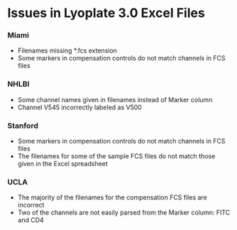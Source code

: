 # Issues in Lyoplate 3.0 Excel Files

### Miami
* Filenames missing *.fcs extension
* Some markers in compensation controls do not match channels in FCS files

### NHLBI
* Some channel names given in filenames instead of Marker column
* Channel V545 incorrectly labeled as V500

### Stanford
* Some markers in compensation controls do not match channels in FCS files
* The filenames for some of the sample FCS files do not match those given in the Excel spreadsheet

### UCLA
* The majority of the filenames for the compensation FCS files are incorrect
* Two of the channels are not easily parsed from the Marker column: FITC and CD4